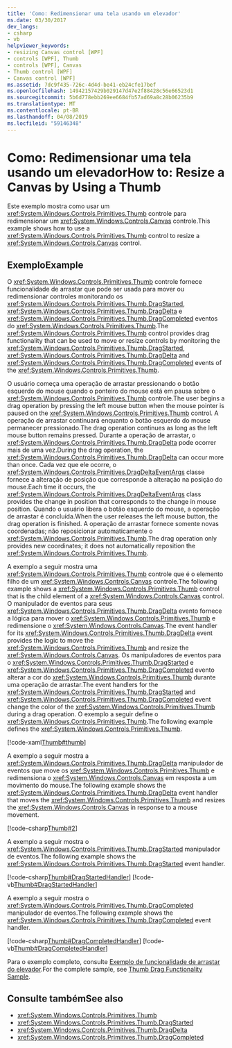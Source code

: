 ```yaml
---
title: 'Como: Redimensionar uma tela usando um elevador'
ms.date: 03/30/2017
dev_langs:
- csharp
- vb
helpviewer_keywords:
- resizing Canvas control [WPF]
- controls [WPF], Thumb
- controls [WPF], Canvas
- Thumb control [WPF]
- Canvas control [WPF]
ms.assetid: 7dc9f435-726c-4d4d-be41-eb24cfe17bef
ms.openlocfilehash: 14942157429b029147d47e2f88428c56e66523d1
ms.sourcegitcommit: 5b6d778ebb269ee6684fb57ad69a8c28b06235b9
ms.translationtype: MT
ms.contentlocale: pt-BR
ms.lasthandoff: 04/08/2019
ms.locfileid: "59146348"
---
```

# <a name="how-to-resize-a-canvas-by-using-a-thumb"></a><span data-ttu-id="5868a-102">Como: Redimensionar uma tela usando um elevador</span><span class="sxs-lookup"><span data-stu-id="5868a-102">How to: Resize a Canvas by Using a Thumb</span></span>
<span data-ttu-id="5868a-103">Este exemplo mostra como usar um <xref:System.Windows.Controls.Primitives.Thumb> controle para redimensionar um <xref:System.Windows.Controls.Canvas> controle.</span><span class="sxs-lookup"><span data-stu-id="5868a-103">This example shows how to use a <xref:System.Windows.Controls.Primitives.Thumb> control to resize a <xref:System.Windows.Controls.Canvas> control.</span></span>  
  
## <a name="example"></a><span data-ttu-id="5868a-104">Exemplo</span><span class="sxs-lookup"><span data-stu-id="5868a-104">Example</span></span>  
 <span data-ttu-id="5868a-105">O <xref:System.Windows.Controls.Primitives.Thumb> controle fornece funcionalidade de arrastar que pode ser usada para mover ou redimensionar controles monitorando os <xref:System.Windows.Controls.Primitives.Thumb.DragStarted>, <xref:System.Windows.Controls.Primitives.Thumb.DragDelta> e <xref:System.Windows.Controls.Primitives.Thumb.DragCompleted> eventos do <xref:System.Windows.Controls.Primitives.Thumb>.</span><span class="sxs-lookup"><span data-stu-id="5868a-105">The <xref:System.Windows.Controls.Primitives.Thumb> control provides drag functionality that can be used to move or resize controls by monitoring the <xref:System.Windows.Controls.Primitives.Thumb.DragStarted>, <xref:System.Windows.Controls.Primitives.Thumb.DragDelta> and <xref:System.Windows.Controls.Primitives.Thumb.DragCompleted> events of the <xref:System.Windows.Controls.Primitives.Thumb>.</span></span>  
  
 <span data-ttu-id="5868a-106">O usuário começa uma operação de arrastar pressionando o botão esquerdo do mouse quando o ponteiro do mouse está em pausa sobre o <xref:System.Windows.Controls.Primitives.Thumb> controle.</span><span class="sxs-lookup"><span data-stu-id="5868a-106">The user begins a drag operation by pressing the left mouse button when the mouse pointer is paused on the <xref:System.Windows.Controls.Primitives.Thumb> control.</span></span> <span data-ttu-id="5868a-107">A operação de arrastar continuará enquanto o botão esquerdo do mouse permanecer pressionado.</span><span class="sxs-lookup"><span data-stu-id="5868a-107">The drag operation continues as long as the left mouse button remains pressed.</span></span> <span data-ttu-id="5868a-108">Durante a operação de arrastar, o <xref:System.Windows.Controls.Primitives.Thumb.DragDelta> pode ocorrer mais de uma vez.</span><span class="sxs-lookup"><span data-stu-id="5868a-108">During the drag operation, the <xref:System.Windows.Controls.Primitives.Thumb.DragDelta> can occur more than once.</span></span> <span data-ttu-id="5868a-109">Cada vez que ele ocorre, o <xref:System.Windows.Controls.Primitives.DragDeltaEventArgs> classe fornece a alteração de posição que corresponde à alteração na posição do mouse.</span><span class="sxs-lookup"><span data-stu-id="5868a-109">Each time it occurs, the <xref:System.Windows.Controls.Primitives.DragDeltaEventArgs> class provides the change in position that corresponds to the change in mouse position.</span></span> <span data-ttu-id="5868a-110">Quando o usuário libera o botão esquerdo do mouse, a operação de arrastar é concluída.</span><span class="sxs-lookup"><span data-stu-id="5868a-110">When the user releases the left mouse button, the drag operation is finished.</span></span> <span data-ttu-id="5868a-111">A operação de arrastar fornece somente novas coordenadas; não reposicionar automaticamente o <xref:System.Windows.Controls.Primitives.Thumb>.</span><span class="sxs-lookup"><span data-stu-id="5868a-111">The drag operation only provides new coordinates; it does not automatically reposition the <xref:System.Windows.Controls.Primitives.Thumb>.</span></span>  
  
 <span data-ttu-id="5868a-112">A exemplo a seguir mostra uma <xref:System.Windows.Controls.Primitives.Thumb> controle que é o elemento filho de um <xref:System.Windows.Controls.Canvas> controle.</span><span class="sxs-lookup"><span data-stu-id="5868a-112">The following example shows a <xref:System.Windows.Controls.Primitives.Thumb> control that is the child element of a <xref:System.Windows.Controls.Canvas> control.</span></span> <span data-ttu-id="5868a-113">O manipulador de eventos para seus <xref:System.Windows.Controls.Primitives.Thumb.DragDelta> evento fornece a lógica para mover o <xref:System.Windows.Controls.Primitives.Thumb> e redimensione o <xref:System.Windows.Controls.Canvas>.</span><span class="sxs-lookup"><span data-stu-id="5868a-113">The event handler for its <xref:System.Windows.Controls.Primitives.Thumb.DragDelta> event provides the logic to move the <xref:System.Windows.Controls.Primitives.Thumb> and resize the <xref:System.Windows.Controls.Canvas>.</span></span> <span data-ttu-id="5868a-114">Os manipuladores de eventos para o <xref:System.Windows.Controls.Primitives.Thumb.DragStarted> e <xref:System.Windows.Controls.Primitives.Thumb.DragCompleted> evento alterar a cor do <xref:System.Windows.Controls.Primitives.Thumb> durante uma operação de arrastar.</span><span class="sxs-lookup"><span data-stu-id="5868a-114">The event handlers for the <xref:System.Windows.Controls.Primitives.Thumb.DragStarted> and <xref:System.Windows.Controls.Primitives.Thumb.DragCompleted> event change the color of the <xref:System.Windows.Controls.Primitives.Thumb> during a drag operation.</span></span> <span data-ttu-id="5868a-115">O exemplo a seguir define o <xref:System.Windows.Controls.Primitives.Thumb>.</span><span class="sxs-lookup"><span data-stu-id="5868a-115">The following example defines the <xref:System.Windows.Controls.Primitives.Thumb>.</span></span>  
  
 [!code-xaml[Thumb#thumb](~/samples/snippets/csharp/VS_Snippets_Wpf/Thumb/CSharp/Pane1.xaml#thumb)]  
  
 <span data-ttu-id="5868a-116">A exemplo a seguir mostra a <xref:System.Windows.Controls.Primitives.Thumb.DragDelta> manipulador de eventos que move os <xref:System.Windows.Controls.Primitives.Thumb> e redimensiona o <xref:System.Windows.Controls.Canvas> em resposta a um movimento do mouse.</span><span class="sxs-lookup"><span data-stu-id="5868a-116">The following example shows the <xref:System.Windows.Controls.Primitives.Thumb.DragDelta> event handler that moves the <xref:System.Windows.Controls.Primitives.Thumb> and resizes the <xref:System.Windows.Controls.Canvas> in response to a mouse movement.</span></span>  
  
 [!code-csharp[Thumb#2](~/samples/snippets/csharp/VS_Snippets_Wpf/Thumb/CSharp/Pane1.xaml.cs#2)]  
  
 <span data-ttu-id="5868a-117">A exemplo a seguir mostra o <xref:System.Windows.Controls.Primitives.Thumb.DragStarted> manipulador de eventos.</span><span class="sxs-lookup"><span data-stu-id="5868a-117">The following example shows the <xref:System.Windows.Controls.Primitives.Thumb.DragStarted> event handler.</span></span>  
  
 [!code-csharp[Thumb#DragStartedHandler](~/samples/snippets/csharp/VS_Snippets_Wpf/Thumb/CSharp/Pane1.xaml.cs#dragstartedhandler)]
 [!code-vb[Thumb#DragStartedHandler](~/samples/snippets/visualbasic/VS_Snippets_Wpf/Thumb/VisualBasic/Pane1.xaml.vb#dragstartedhandler)]  
  
 <span data-ttu-id="5868a-118">A exemplo a seguir mostra o <xref:System.Windows.Controls.Primitives.Thumb.DragCompleted> manipulador de eventos.</span><span class="sxs-lookup"><span data-stu-id="5868a-118">The following example shows the <xref:System.Windows.Controls.Primitives.Thumb.DragCompleted> event handler.</span></span>  
  
 [!code-csharp[Thumb#DragCompletedHandler](~/samples/snippets/csharp/VS_Snippets_Wpf/Thumb/CSharp/Pane1.xaml.cs#dragcompletedhandler)]
 [!code-vb[Thumb#DragCompletedHandler](~/samples/snippets/visualbasic/VS_Snippets_Wpf/Thumb/VisualBasic/Pane1.xaml.vb#dragcompletedhandler)]  
  
 <span data-ttu-id="5868a-119">Para o exemplo completo, consulte [Exemplo de funcionalidade de arrastar do elevador](https://go.microsoft.com/fwlink/?LinkID=160042).</span><span class="sxs-lookup"><span data-stu-id="5868a-119">For the complete sample, see [Thumb Drag Functionality Sample](https://go.microsoft.com/fwlink/?LinkID=160042).</span></span>  
  
## <a name="see-also"></a><span data-ttu-id="5868a-120">Consulte também</span><span class="sxs-lookup"><span data-stu-id="5868a-120">See also</span></span>

- <xref:System.Windows.Controls.Primitives.Thumb>
- <xref:System.Windows.Controls.Primitives.Thumb.DragStarted>
- <xref:System.Windows.Controls.Primitives.Thumb.DragDelta>
- <xref:System.Windows.Controls.Primitives.Thumb.DragCompleted>
